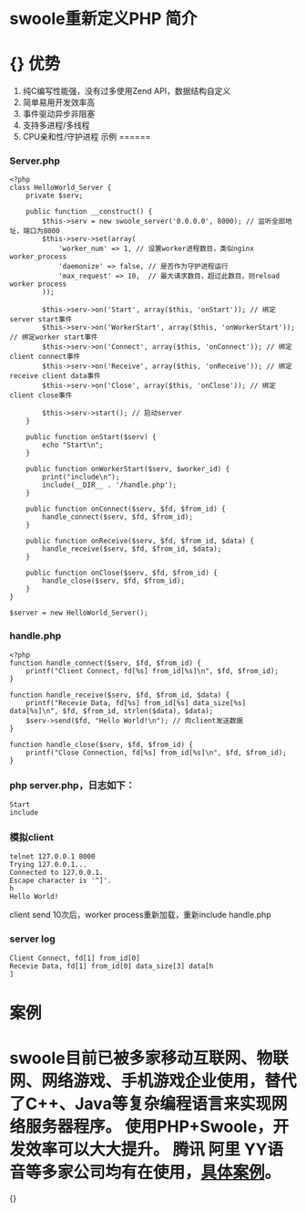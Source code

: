 swoole重新定义PHP
简介
======
{}
优势
======
1. 纯C编写性能强，没有过多使用Zend API，数据结构自定义
2. 简单易用开发效率高
3. 事件驱动异步非阻塞
4. 支持多进程/多线程
5. CPU亲和性/守护进程
示例
======
### Server.php
    <?php
    class HelloWorld_Server {
        private $serv;
    
        public function __construct() {
            $this->serv = new swoole_server('0.0.0.0', 8000); // 监听全部地址，端口为8000
            $this->serv->set(array(
                'worker_num' => 1, // 设置worker进程数目，类似nginx worker_process
                'daemonize' => false, // 是否作为守护进程运行
                'max_request' => 10,  // 最大请求数目，超过此数目，则reload worker process
            ));    
    
            $this->serv->on('Start', array($this, 'onStart')); // 绑定server start事件
            $this->serv->on('WorkerStart', array($this, 'onWorkerStart')); // 绑定worker start事件
            $this->serv->on('Connect', array($this, 'onConnect')); // 绑定client connect事件
            $this->serv->on('Receive', array($this, 'onReceive')); // 绑定receive client data事件
            $this->serv->on('Close', array($this, 'onClose')); // 绑定client close事件
    
            $this->serv->start(); // 启动server
        }   
    
        public function onStart($serv) {
            echo "Start\n";
        }   
    
        public function onWorkerStart($serv, $worker_id) {
            print("include\n");
            include(__DIR__ . '/handle.php');
        }   
    
        public function onConnect($serv, $fd, $from_id) {
            handle_connect($serv, $fd, $from_id);
        }   
    
        public function onReceive($serv, $fd, $from_id, $data) {
            handle_receive($serv, $fd, $from_id, $data);
        }   
    
        public function onClose($serv, $fd, $from_id) {
            handle_close($serv, $fd, $from_id);
        }   
    }
    
    $server = new HelloWorld_Server();

### handle.php
    <?php
    function handle_connect($serv, $fd, $from_id) {
        printf("Client Connect, fd[%s] from_id[%s]\n", $fd, $from_id);
    }
    
    function handle_receive($serv, $fd, $from_id, $data) {
        printf("Recevie Data, fd[%s] from_id[%s] data_size[%s] data[%s]\n", $fd, $from_id, strlen($data), $data);
        $serv->send($fd, "Hello World!\n"); // 向client发送数据
    }
    
    function handle_close($serv, $fd, $from_id) {
        printf("Close Connection, fd[%s] from_id[%s]\n", $fd, $from_id);
    }
### php server.php，日志如下：
        
    Start
    include
### 模拟client
    telnet 127.0.0.1 8000
    Trying 127.0.0.1...
    Connected to 127.0.0.1.
    Escape character is '^]'.
    h
    Hello World!
client send 10次后，worker process重新加载，重新include handle.php
### server log
    Client Connect, fd[1] from_id[0]
    Recevie Data, fd[1] from_id[0] data_size[3] data[h
    ]
案例
======
swoole目前已被多家移动互联网、物联网、网络游戏、手机游戏企业使用，替代了C++、Java等复杂编程语言来实现网络服务器程序。 使用PHP+Swoole，开发效率可以大大提升。
腾讯 阿里 YY语音等多家公司均有在使用，[具体案例](http://wiki.swoole.com/wiki/page/p-case.html)。
======
{}
